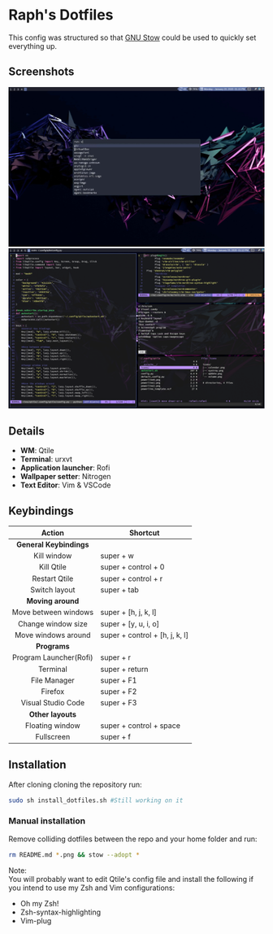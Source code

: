 # Raph's Dotfiles  

This config was structured so that [GNU Stow](https://www.gnu.org/software/stow/) could be used to quickly set everything up.

## Screenshots  

![screenshot1](screenshot1.png)  
![screenshot2](screenshot2.png)  

## Details  

- **WM**: Qtile  
- **Terminal**: urxvt  
- **Application launcher**: Rofi  
- **Wallpaper setter**: Nitrogen  
- **Text Editor**: Vim & VSCode  

## Keybindings  

|          Action         | Shortcut                       |
|:-----------------------:|--------------------------------|
| **General Keybindings**                                  |
| Kill window             | super + w                      |
| Kill Qtile              | super + control + 0            |
| Restart Qtile           | super + control + r            |
| Switch layout           | super + tab                    |
| **Moving around**                                        |
| Move between windows    | super + [h, j, k, l]           |
| Change window size      | super + [y, u, i, o]           |
| Move windows around     | super + control + [h, j, k, l] |
| **Programs**                                             |
| Program Launcher(Rofi)  | super + r                      |
| Terminal                | super + return                 |
| File Manager            | super + F1                     |
| Firefox                 | super + F2                     |
| Visual Studio Code      | super + F3                     |
| **Other layouts**                                        |
| Floating window         | super + control + space        |
| Fullscreen              | super + f                      |

## Installation  

After cloning cloning the repository run:  
```sh
sudo sh install_dotfiles.sh #Still working on it
```

### Manual installation  
Remove colliding dotfiles between the repo and your home folder and run:
```sh
rm README.md *.png && stow --adopt *
```  
Note:  
You will probably want to edit Qtile's config file and install the following if you intend to use my Zsh and Vim configurations:
- Oh my Zsh!
- Zsh-syntax-highlighting
- Vim-plug